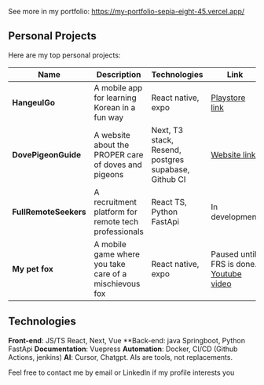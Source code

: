 See more in my portfolio: https://my-portfolio-sepia-eight-45.vercel.app/

## Personal Projects

Here are my top personal projects:

| Name | Description | Technologies | Link |
| - | - | - | - |
| **HangeulGo** | A mobile app for learning Korean in a fun way | React native, expo | [Playstore link](https://play.google.com/store/apps/details?id=com.sdeschaepmeester.hangeulgo) |
| **DovePigeonGuide** | A website about the PROPER care of doves and pigeons | Next, T3 stack, Resend, postgres supabase, Github CI | [Website link](http://www.dovepigeonguide.com/) |
| **FullRemoteSeekers** | A recruitment platform for remote tech professionals | React TS, Python FastApi | In development |
| **My pet fox** | A mobile game where you take care of a mischievous fox | React native, expo | Paused until FRS is done. [Youtube video](https://www.youtube.com/shorts/BBcZHA1A59M) |

## Technologies

**Front-end**: JS/TS React, Next, Vue
**Back-end: java Springboot, Python FastApi
**Documentation**: Vuepress
**Automation**: Docker, CI/CD (Github Actions, jenkins)
**AI**: Cursor, Chatgpt. AIs are tools, not replacements.

Feel free to contact me by email or LinkedIn if my profile interests you
